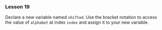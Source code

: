 ### Lesson 19

Declare a new variable named `shifted`. Use the bracket notation to access the value of `alphabet` at index `index` and assign it to your new variable.
